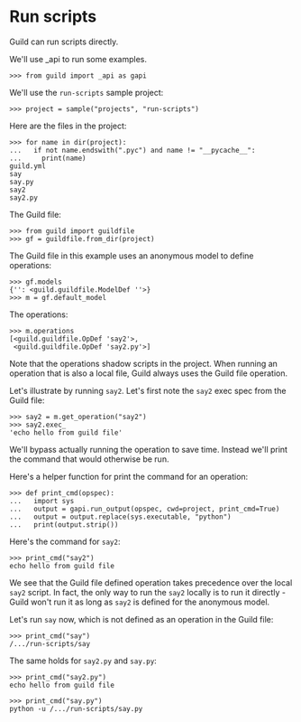 # Run scripts

Guild can run scripts directly.

We'll use _api to run some examples.

    >>> from guild import _api as gapi

We'll use the `run-scripts` sample project:

    >>> project = sample("projects", "run-scripts")

Here are the files in the project:

    >>> for name in dir(project):
    ...   if not name.endswith(".pyc") and name != "__pycache__":
    ...     print(name)
    guild.yml
    say
    say.py
    say2
    say2.py

The Guild file:

    >>> from guild import guildfile
    >>> gf = guildfile.from_dir(project)

The Guild file in this example uses an anonymous model to define
operations:

    >>> gf.models
    {'': <guild.guildfile.ModelDef ''>}
    >>> m = gf.default_model

The operations:

    >>> m.operations
    [<guild.guildfile.OpDef 'say2'>,
     <guild.guildfile.OpDef 'say2.py'>]

Note that the operations shadow scripts in the project. When running
an operation that is also a local file, Guild always uses the Guild
file operation.

Let's illustrate by running `say2`. Let's first note the `say2` exec
spec from the Guild file:

    >>> say2 = m.get_operation("say2")
    >>> say2.exec_
    'echo hello from guild file'

We'll bypass actually running the operation to save time. Instead
we'll print the command that would otherwise be run.

Here's a helper function for print the command for an operation:

    >>> def print_cmd(opspec):
    ...   import sys
    ...   output = gapi.run_output(opspec, cwd=project, print_cmd=True)
    ...   output = output.replace(sys.executable, "python")
    ...   print(output.strip())

Here's the command for `say2`:

    >>> print_cmd("say2")
    echo hello from guild file

We see that the Guild file defined operation takes precedence over the
local `say2` script. In fact, the only way to run the `say2` locally
is to run it directly - Guild won't run it as long as `say2` is
defined for the anonymous model.

Let's run `say` now, which is not defined as an operation in the Guild
file:

    >>> print_cmd("say")
    /.../run-scripts/say

The same holds for `say2.py` and `say.py`:

    >>> print_cmd("say2.py")
    echo hello from guild file

    >>> print_cmd("say.py")
    python -u /.../run-scripts/say.py
